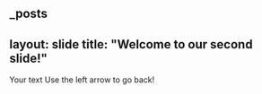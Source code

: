 _posts
---
layout: slide
title: "Welcome to our second slide!"
---
Your text
Use the left arrow to go back!
